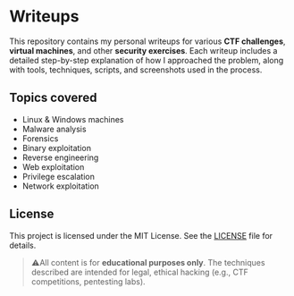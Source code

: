 # Writeups

This repository contains my personal writeups for various **CTF challenges**, **virtual machines**, and other **security exercises**. Each writeup includes a detailed step-by-step explanation of how I approached the problem, along with tools, techniques, scripts, and screenshots used in the process.

## Topics covered
- Linux & Windows machines
- Malware analysis
- Forensics
- Binary exploitation
- Reverse engineering
- Web exploitation
- Privilege escalation
- Network exploitation


## License
This project is licensed under the MIT License. See the [LICENSE](./LICENSE) file for details.

>⚠️All content is for **educational purposes only**. The techniques described are intended for legal, ethical hacking (e.g., CTF competitions, pentesting labs).